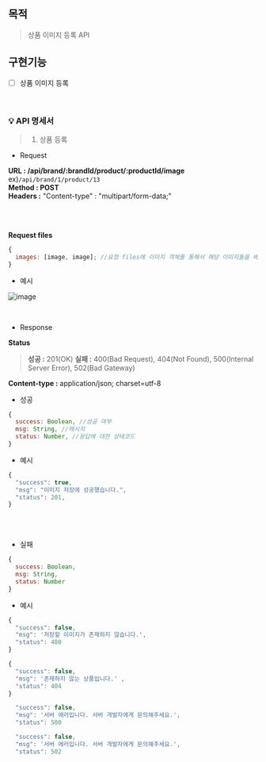 ## 목적

> 상품 이미지 등록 API

## 구현기능

- [ ] 상품 이미지 등록

<br>

### 💡 API 명세서

> 1. 상품 등록

- Request

**URL : /api/brand/:brandId/product/:productId/image** ex)`/api/brand/1/product/13`<br>
**Method : POST** <br>
**Headers :** "Content-type" : "multipart/form-data;"

<br>
<br>

**Request files**

```js
{
  images: [image, image]; //요청 files에 이미지 객체를 통해서 해당 이미지들을 배열에 담아서 보내주면 됩니다.
}
```

- 예시

![image](https://user-images.githubusercontent.com/46591459/165053718-1e787d8b-b5c8-4306-a8d7-aa642ed5130c.png)

<br>

- Response

**Status**

> **성공 :** 201(OK)
> **실패 :** 400(Bad Request), 404(Not Found), 500(Internal Server Error), 502(Bad Gateway)

**Content-type :** application/json; charset=utf-8

- 성공

```js
{
  success: Boolean, //성공 여부
  msg: String, //메시지
  status: Number, //응답에 대한 상태코드
}
```

- 예시

```js
{
  "success": true,
  "msg": "이미지 저장에 성공했습니다.",
  "status": 201,
}
```

<br>
<br>

- 실패

```js
{
  success: Boolean,
  msg: String,
  status: Number
}
```

- 예시

```js (저장할 이미지가 존재하지 않는 경우)
{
  "success": false,
  "msg": '저장할 이미지가 존재하지 않습니다.',
  "status": 400
}
```

```js (존재하지 않는 상품에 대한 이미지를 추가하려는 경우)
{
  "success": false,
  "msg": '존재하지 않는 상품입니다.' ,
  "status": 404
}
```

```js (예상하지 못한 오류로 서버에러가 난 경우)
  "success": false,
  "msg": '서버 에러입니다. 서버 개발자에게 문의해주세요.',
  "status": 500
```

```js (데이터베이스 접근 중 네트워크 통신에 오류가 있는 경우)
  "success": false,
  "msg": '서버 에러입니다. 서버 개발자에게 문의해주세요.',
  "status": 502
```

<br>
<br>
